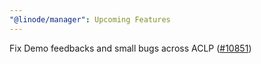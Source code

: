 ```yaml
---
"@linode/manager": Upcoming Features
---
```


Fix Demo feedbacks and small bugs across ACLP ([#10851](https://github.com/linode/manager/pull/10851))
